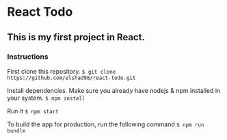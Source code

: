 # React Todo

## This is my first project in React.

### Instructions
First clone this repository.
```$ git clone https://github.com/elshad98/react-todo.git```

Install dependencies. Make sure you already have nodejs & npm installed in your system.
```$ npm install```

Run it
```$ npm start```

To build the app for production, run the following command
```$ npm run bundle```
